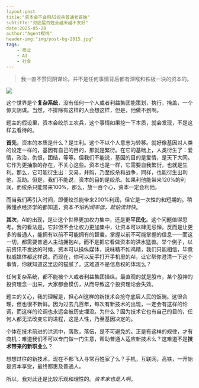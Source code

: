 ```yaml
---
layout:post
title:"资本会不会用AI绞杀普通老百姓"
subtitle:"对底层百姓会越来越不友好"
date:2025-05-28
author:"Agent樱桃"
header-img:"img/post-bg-2015.jpg"
tags:
    - 商业
    - AI
    - 社会
---
```

>我一直不赞同阴谋论。并不是任何事情背后都有深喉和铁板一块的资本的。

![](https://images.pexels.com/photos/404995/pexels-photo-404995.jpeg?auto=compress&cs=tinysrgb&w=1200)

这个世界是个**复杂系统**，没有任何一个人或者利益集团能策划，执行，掩盖，一个惊天阴谋。当然，不排除有这样的人会想这样，但是，他做不到啊。

题主的假设里，资本会绞杀工农兵，这个事情如果挖一下本质，就会发现，不是这样去看待的。

**首先**，资本的本质是什么？是生利。这个不以个人意志为转移。就好像基因对人类的设定一样的，基因有自己的目的，那就是繁衍。在它的基础上，人类衍生了：爱情，政治，仇恨，团结，等等。但我们不能说，基因的目的是爱情，是天下大同。它作为更抽象的存在，不关心这些。资本也是一样，它需要自我繁衍，也就是生利。那么，它可能衍生出：交易，并购，乃至绞杀和战争，同样，也能衍生出利他，互助。但是，我们不能说，资本的目的是绞杀。如果利他能带来120%的利润，而绞杀只能带来100%，那么，放一百个心，资本一定会利他。

而当我们再引入时间，即便绞杀能带来200%利润，但它是一次性的和短期的。稍微懂点经济学的都知道，资本*不怕利润率低，就怕流转快*。

**其次**，AI的出现，是让这个世界更加权力集中，还是更**平民化**。这个问题值得思考。我的看法是，它非但不会让权力更加集中，让资本可以肆无忌惮，反而是让更多的普通人，能拥有以前不可能拥有的智囊，掌握以前不可能掌握的信息——而这一切，都需要普通人主动拥抱AI，而不是把它看做资本的洪水猛兽。举个例子，以前资讯不发达的时候，资本可以操纵媒体，说味精不如鸡精，我们只能相信，毕竟权威媒体都这样说。而现在，你可以反手打开手机里的AI，让它帮你澄清一下这个事情，你就知道这里边的猫腻了。这难道不是信息权的体现么？

任何复杂系统，都不能被个人或者利益集团操纵。最直观的就是股市，某个股神的投资理念一出来，大家都会模仿，从而导致这个投资理论会失效。

题主的关心，我的理解是，担心AI这样的新技术会抢夺底层人民的饭碗。这很合理，但也很不新鲜。因为过去几百年，每次有新技术的出现，一定会有这样的论调，而这样的论调也永远会被历史埋没。为什么？因为技术它也有自己的目的，任何人都无法改变它的进程，这是人性，乃至基因决定的。

个体在技术前进的洪流中，落败，落伍，是不可避免的。正是有这样的规律，才有商机：难道我们不可以专门做一门生意，帮助普通人适应新技术么？这难道不是**技术带来的新职业**么？

想想过往的新技术，现在不都飞入寻常百姓家了么？手机，互联网，高铁，一开始是资本享受，最终都惠及普通人。

所以，我对此还是比较乐观和理性的。*资本家也是人啊*。